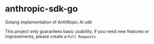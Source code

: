 # anthropic-sdk-go
Golang implementation of AnthRopic AI sdk

This project only guarantees basic usability, if you need new features or improvements, please create a `Pull Requests`
